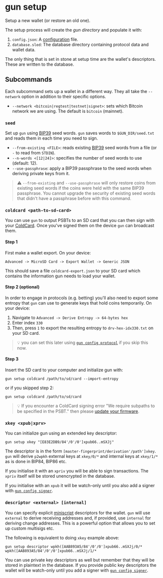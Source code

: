 # gun setup

Setup a new wallet (or restore an old one).

The setup process will create the *gun directory* and populate it with:

1. `config.json`: A [configuration](./config.md) file.
2. `database.sled`: The database directory containing protocol data and wallet data.

The only thing that is set in stone at setup time are the wallet's descriptors.
These are written to the database.

## Subcommands

Each subcommand sets up a wallet in a different way.
They all take the `--network` option in addition to their specific options.

- `--network <bitcoin|regtest|testnet|signet>`: sets which Bitcoin network we are using. The default is `bitcoin` (mainnet).

### `seed`

Set up `gun` using [BIP39] seed words.
`gun` saves words to `$GUN_DIR/seed.txt` and reads them in each time you need to sign.

- `--from-existing <FILE>`: reads existing [BIP39] seed words from a file (or `-` to read from `STDIN`).
- `--n-words <[12|24]>`: specifies the number of seed words to use (default: 12).
- `--use-passphrase`: apply a BIP39 passphrase to the seed words when deriving private keys from it.

> ⚠ `--from-existing` and `--use-passphrase` will only restore coins from existing seed words if the coins were held with the same BIP39 passphrase.
> You cannot upgrade the security of existing seed words that didn't have a passphrase before with this command.

### `coldcard <path-to-sd-card>`

You can use `gun` to output PSBTs to an SD card that you can then sign with your [ColdCard].
Once you've signed them on the device `gun` can broadcast them.

#### Step 1

First make a wallet export. On your device:

```
Advanced -> MicroSD Card -> Export Wallet -> Generic JSON
```

This should save a file `coldcard-export.json` to your SD card which contains the information gun needs to load your wallet.

#### Step 2 (optional)

In order to engage in protocols (e.g. betting) you'll also need to export some entropy that `gun` can use to generate keys that hold coins temporarily.
On your device:

1. Navigate to `Advanced -> Derive Entropy -> 64-bytes hex`
2. Enter index `330`
3. Then, press `1` to export the resulting entropy to `drv-hex-idx330.txt` on your SD card.

> 💡 you can set this later using [`gun config protocol`] if you skip this now.

#### Step 3

Insert the SD card to your computer and initialize gun with:

```
gun setup coldcard /path/to/sd/card --import-entropy
```

or if you skipped step 2:

```
gun setup coldcard /path/to/sd/card
```

> 💡 If you encounter a ColdCard signing error "We require subpaths to be specified in the PSBT." then please [update your firmware](https://coldcard.com/docs/upgrade).

### `xkey <xpub|xprv>`

You can initialize gun using an extended key descriptor:
```
gun setup xkey "[E83E2DB9/84'/0'/0']xpub66..mSXJj"
```

The descriptor is in the form `[master-fingerprint/derivation'/path']xkey`.
`gun` will derive `p2wpkh` external keys at `xkey/0/*` and internal keys at `xkey/1/*` as is done in BIP84, BIP86 etc.

If you initialise it with an `xpriv` you will be able to sign transactions.
The `xpriv` itself will be stored unencrypted in the database.

If you initialise with an `xpub` it will be watch-only until you also add a signer with [`gun config signer`](./config.md).

### `descriptor <external> [internal]`

You can specify explicit [miniscript] descriptors for the wallet.
`gun` will use `external` to derive receiving addresses and, if provided, use `internal` for deriving change addresses.
This is a powerful option that allows you to set up custom multisigs etc.

The following is equivalent to doing `xkey` example above:

```
gun setup descriptor wpkh([AAB893A5/84'/0'/0']xpub66..mSXJj/0/* wpkh([AAB893A5/84'/0'/0']xpub66..mSXJj/1/*
```

You can use private key descriptors as well but remember that they will be stored in plaintext in the database.
If you provide public key descriptors the wallet will be watch-only until you add a signer with [`gun config signer`].

[`gun config protocol`]: ./config.md
[`gun config signer`]: ./config.md

[ColdCard]: https://coldcard.com/
[PSBT]: https://bitcoinops.org/en/topics/psbt/
[BIP39]: https://github.com/bitcoin/bips/blob/master/bip-0039.mediawiki
[miniscript]: https://bitcoinops.org/en/topics/miniscript/
